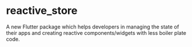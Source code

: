 # reactive_store
A new Flutter package which helps developers in managing the state of their apps and creating reactive components/widgets with less boiler plate code.

